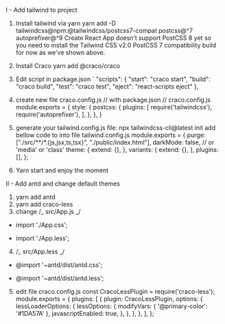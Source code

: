I - Add tailwind to project

1. Install tailwind via yarn
   yarn add -D tailwindcss@npm:@tailwindcss/postcss7-compat postcss@^7 autoprefixer@^9
   Create React App doesn’t support PostCSS 8 yet so you need to install the Tailwind CSS v2.0 PostCSS 7 compatibility build for now as we’ve shown above.

2. Install Craco
   yarn add @craco/craco
3. Edit script in package.json
   `
   "scripts": {
   "start": "craco start",
   "build": "craco build",
   "test": "craco test",
   "eject": "react-scripts eject"
   },

4. create new file craco.config.js // with package.json
   // craco.config.js
   module.exports = {
   style: {
   postcss: {
   plugins: [
   require('tailwindcss'),
   require('autoprefixer'),
   ],
   },
   },
   }

5. generate your tailwind.config.js file:
   npx tailwindcss-cli@latest init
   add bellow code to into file tailwind.config.js
   module.exports = {
   purge: ["./src/**/*.{js,jsx,ts,tsx}", "./public/index.html"],
   darkMode: false, // or 'media' or 'class'
   theme: {
   extend: {},
   },
   variants: {
   extend: {},
   },
   plugins: [],
   };
6. Yarn start and enjoy the moment

II - Add antd and change default themes

1. yarn add antd
2. yarn add craco-less
3. change /_ src/App.js _/

- import './App.css';

* import './App.less';

4.  /_ src/App.less _/

- @import '~antd/dist/antd.css';

* @import '~antd/dist/antd.less';

5. edit file craco.config.js
   const CracoLessPlugin = require('craco-less');
   module.exports = {
   plugins: [
   {
   plugin: CracoLessPlugin,
   options: {
   lessLoaderOptions: {
   lessOptions: {
   modifyVars: { '@primary-color': '#1DA57A' },
   javascriptEnabled: true,
   },
   },
   },
   },
   ],
   };
